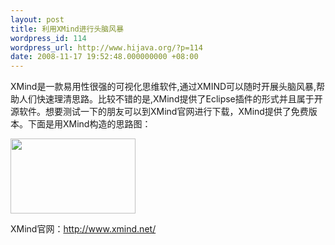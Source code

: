 ```yaml
---
layout: post
title: 利用XMind进行头脑风暴
wordpress_id: 114
wordpress_url: http://www.hijava.org/?p=114
date: 2008-11-17 19:52:48.000000000 +08:00
---
```

XMind是一款易用性很强的可视化思维软件,通过XMIND可以随时开展头脑风暴,帮助人们快速理清思路。比较不错的是,XMind提供了Eclipse插件的形式并且属于开源软件。想要测试一下的朋友可以到XMind官网进行下载，XMind提供了免费版本。下面是用XMind构造的思路图：

<img class="alignnone" title="XMind" src="http://farm4.static.flickr.com/3030/3038083552_3088262e85_o.jpg" alt="" width="200" height="120" />

XMind官网：<a href="http://www.xmind.net/">http://www.xmind.net/</a>
